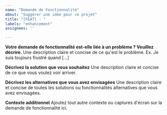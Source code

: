 ```yaml
---
name: "Demande de Fonctionnalité"
about: "Suggérer une idée pour ce projet"
title: "[FEAT] - "
labels: "enhancement"
assignees: ''

---
```


**Votre demande de fonctionnalité est-elle liée à un problème ? Veuillez décrire.**
Une description claire et concise de ce qu'est le problème. Ex. Je suis toujours frustré quand [...]

**Décrivez la solution que vous souhaitez**
Une description claire et concise de ce que vous voulez voir arriver.

**Décrivez les alternatives que vous avez envisagées**
Une description claire et concise de toutes les solutions ou fonctionnalités alternatives que vous avez envisagées.

**Contexte additionnel**
Ajoutez tout autre contexte ou captures d'écran sur la demande de fonctionnalité ici.
